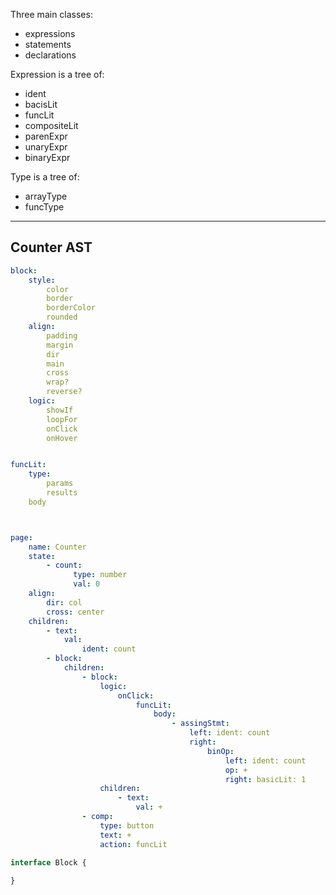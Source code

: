 
Three main classes:
- expressions
- statements
- declarations

Expression is a tree of:
- ident
- bacisLit
- funcLit
- compositeLit
- parenExpr
- unaryExpr
- binaryExpr

Type is a tree of:
- arrayType
- funcType

---
## Counter AST

``` yaml
block:
	style:
		color
		border
		borderColor
		rounded
	align:
		padding
		margin
		dir
		main
		cross
		wrap?
		reverse?
	logic:
		showIf
		loopFor
		onClick
		onHover


funcLit:
	type:
		params
		results
	body



page:
	name: Counter
	state:
		- count:
			  type: number
			  val: 0
	align:
		dir: col
		cross: center
	children:
		- text:
			val:
				ident: count
		- block:
			children:
				- block:
					logic:
						onClick:
							funcLit:
								body:
									- assingStmt:
										left: ident: count
										right:
											binOp:
												left: ident: count
												op: +
												right: basicLit: 1
					children:
						- text:
							val: +
				- comp:
					type: button
					text: +
					action: funcLit
```



``` TypeScript
interface Block {
	
}
```